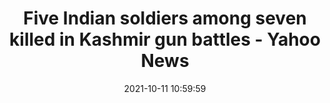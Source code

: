 ---
"title": "Five Indian soldiers among seven killed in Kashmir gun battles - Yahoo News"
"date": "2021-10-11 10:59:59"
"feed_name": "GOOGLENEWSMINING"
"feed_website": "https://news.google.com/search?q=mining%2Bincident&hl=en-US&gl=US&ceid=US:en"
"feed_rss": "https://news.google.com/rss/search?q=mining%2Bincident&hl=en-US&gl=US&ceid=US:en"
"link": "https://news.yahoo.com/five-indian-soldiers-among-seven-105959187.html"
"source": "{'href': 'https://news.yahoo.com', 'title': 'Yahoo News'}"
"file": "_posts/2021-1-1-302d1f282c8d38cd3ad965f79734894856198e41.md"
"accident": "0"
"drilling": "0"
"dead": "0"
"injured": "0"
"arrested": "0"
"place": "unknown place"
"where": "unknown site"
"causes": "unknown"
"place_uri": "unknown place"
---